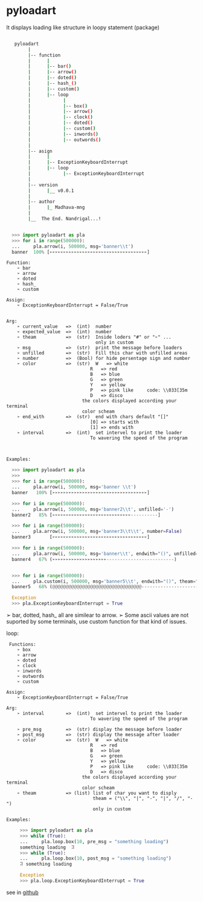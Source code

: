 # pyloadart
It displays loading like structure in loopy statement (package)

```bash

   pyloadart
        |
        |-- function
        |      |
        |      |-- bar()
        |      |-- arrow()
        |      |-- doted()
        |      |-- hash_()
        |      |-- custom()
        |      |-- loop
        |            |
        |            |-- box()
        |            |-- arrow()
        |            |-- clock()
        |            |-- doted()
        |            |-- custom()
        |            |-- inwords()
        |            |-- outwords()
        |
        |-- asign
        |      |
        |      |-- ExceptionKeyboardInterrupt
        |      |-- loop
        |            |-- ExceptionKeyboardInterrupt
        |
        |-- version
        |      |__ v0.0.1
        |
        |-- author
        |      |_ Madhava-mng
        |
        |__  The End. Nandrigal...!
```

```python

  >>> import pyloadart as pla
  >>> for i in range(500000):
  ...     pla.arrow(i, 500000, msg='banner\\t')
  banner  100% [➢➢➢➢➢➢➢➢➢➢➢➢➢➢➢➢➢➢➢➢➢➢➢➢➢➢➢➢➢➢➢➢➢➢➢➢]
```

    Function:
        ➢ bar
        ➢ arrow
        ➢ doted
        ➢ hash_
        ➢ custom

    Assign:
        ➢ ExceptionKeyboardInterrupt = False/True


    Arg:
        ➢ current_value   =>  (int)  number
        ➢ expected_value  =>  (int)  number
        ➢ theam           =>  (str)  Inside loders "#" or "➢" ...
                                     only in custom
        ➢ msg             =>  (str)  print the message before loaders
        ➢ unfilled        =>  (str)  Fill this char with unfilled areas
        ➢ number          =>  (Bool) for hide persentage sign and number
        ➢ color           =>  (str)  W   => white
                                   R   => red
                                   B   => blue
                                   G   => green
                                   Y   => yellow
                                   P   => pink like     code: \\033[35m
                                   D   => disco
                                the colors displayed according your terminal
                                color scheam
        ➢ end_with        =>  (str)  end with chars default "[]"
                                   [0] => starts with
                                   [1] => ends with
        ➢ interval        =>  (int)  set intervel to print the loader
                                   To wavering the speed of the program



    Examples:

```python
  >>> import pyloadart as pla
  >>>
  >>> for i in range(500000):
  ...     pla.arrow(i, 500000, msg='banner \\t')
  banner   100% [➢➢➢➢➢➢➢➢➢➢➢➢➢➢➢➢➢➢➢➢➢➢➢➢➢➢➢➢➢➢➢➢➢➢➢]

  >>> for i in range(500000):
  ...     pla.arrow(i, 500000, msg='banner2\\t', unfilled='-')
  banner2   85% [➢➢➢➢➢➢➢➢➢➢➢➢➢➢➢➢➢➢➢➢➢➢➢➢➢➢➢➢➢----------]

  >>> for i in range(500000):
  ...     pla.arrow(i, 500000, msg='banner3\\t\\t', number=False)
  banner3       [➢➢➢➢➢➢➢➢➢➢➢➢➢➢➢➢➢➢➢➢➢➢➢➢➢➢➢➢➢➢➢➢➢➢➢]

  >>> for i in range(500000):
  ...     pla.arrow(i, 500000, msg='banner\\t', endwith="()", unfilled='-')
  banner4   67% (➢➢➢➢➢➢➢➢➢➢➢➢➢➢➢➢➢➢➢➢-------------------------)


  >>> for i in range(500000):
  ...     pla.custom(i, 500000, msg='banner5\\t', endwith="()", theam="@")
  banner5   68% (@@@@@@@@@@@@@@@@@@@@@@@@@@@@@@@@@--------------------------)

  Exception
  >>> pla.ExceptionKeyboardInterrupt = True
```

   ➢ bar, dotted, hash_  all are similear to arrow.
   ➢ Some ascii values are not suported by some terminals, use custom function
     for that kind of issues.

   loop:

     Functions:
        ➢ box
        ➢ arrow
        ➢ doted
        ➢ clock
        ➢ inwords
        ➢ outwords
        ➢ custom

    Assign:
        ➢ ExceptionKeyboardInterrupt = False/True

    Arg:
        ➢ interval        =>  (int)  set intervel to print the loader
                                   To wavering the speed of the program

        ➢ pre_msg         =>  (str) display the message before loader
        ➢ post_msg        =>  (str) display the message after loader
        ➢ color           =>  (str)  W   => white
                                   R   => red
                                   B   => blue
                                   G   => green
                                   Y   => yellow
                                   P   => pink like     code: \\033[35m
                                   D   => disco
                                the colors displayed according your terminal
                                color scheam
        ➢ theam           => (list) list of char you want to disply
                                    theam = ("\\", "|", "-", "|", "/", "-")
                                    only in custom

    Examples:

```python
     >>> import pyloadart as pla
     >>> while (True):
     ...     pla.loop.box(10, pre_msg = "something loading")
     something loading  ⠽
     >>> while (True):
     ...     pla.loop.box(10, post_msg = "something loading")
     ⠽ something loading

     Exception
     >>> pla.loop.ExceptionKeyboardInterrupt = True
```

see in [github](https://github.com/Madhava-mng/pyloadart.git)

